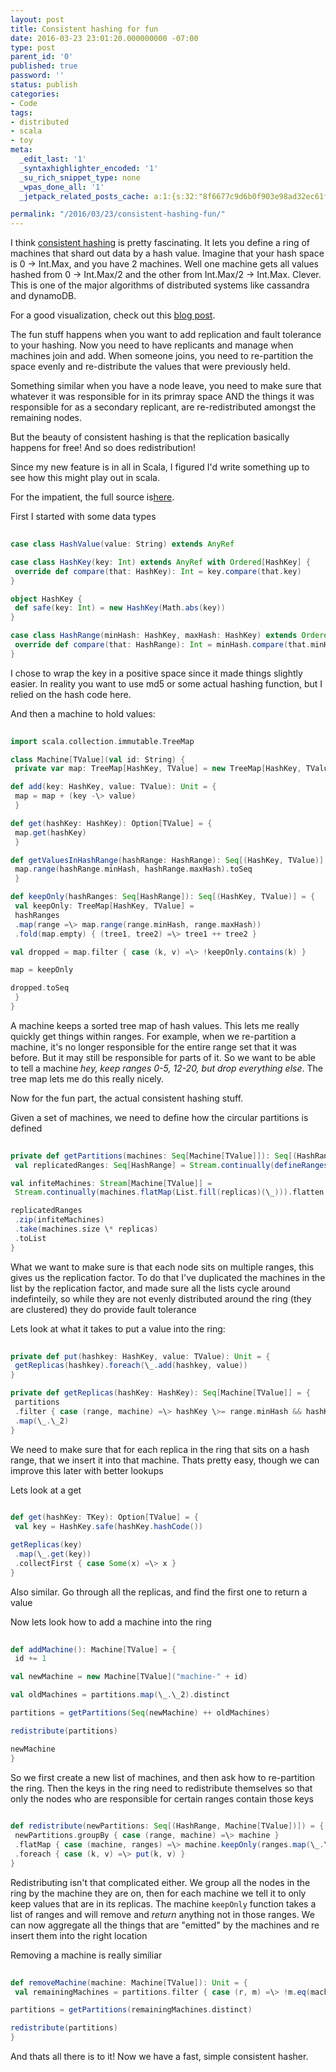 ```yaml
---
layout: post
title: Consistent hashing for fun
date: 2016-03-23 23:01:20.000000000 -07:00
type: post
parent_id: '0'
published: true
password: ''
status: publish
categories:
- Code
tags:
- distributed
- scala
- toy
meta:
  _edit_last: '1'
  _syntaxhighlighter_encoded: '1'
  _su_rich_snippet_type: none
  _wpas_done_all: '1'
  _jetpack_related_posts_cache: a:1:{s:32:"8f6677c9d6b0f903e98ad32ec61f8deb";a:2:{s:7:"expires";i:1554617742;s:7:"payload";a:3:{i:0;a:1:{s:2:"id";i:4805;}i:1;a:1:{s:2:"id";i:4783;}i:2;a:1:{s:2:"id";i:4699;}}}}

permalink: "/2016/03/23/consistent-hashing-fun/"
---
```

I think [consistent hashing](https://en.wikipedia.org/wiki/Consistent_hashing) is pretty fascinating. It lets you define a ring of machines that shard out data by a hash value. Imagine that your hash space is 0 -\> Int.Max, and you have 2 machines. Well one machine gets all values hashed from 0 -\> Int.Max/2 and the other from Int.Max/2 -\> Int.Max. Clever. This is one of the major algorithms of distributed systems like cassandra and dynamoDB.

For a good visualization, check out this [blog post](http://www.paperplanes.de/2011/12/9/the-magic-of-consistent-hashing.html/).

The fun stuff happens when you want to add replication and fault tolerance to your hashing. Now you need to have replicants and manage when machines join and add. When someone joins, you need to re-partition the space evenly and re-distribute the values that were previously held.

Something similar when you have a node leave, you need to make sure that whatever it was responsible for in its primray space AND the things it was responsible for as a secondary replicant, are re-redistributed amongst the remaining nodes.

But the beauty of consistent hashing is that the replication basically happens for free! And so does redistribution!

Since my new feature is in all in Scala, I figured I'd write something up to see how this might play out in scala.

For the impatient, the full source is[here](https://github.com/devshorts/consistent-hasher/blob/better/src/main/scala/com/example).

First I started with some data types

```scala
  
case class HashValue(value: String) extends AnyRef

case class HashKey(key: Int) extends AnyRef with Ordered[HashKey] {  
 override def compare(that: HashKey): Int = key.compare(that.key)  
}

object HashKey {  
 def safe(key: Int) = new HashKey(Math.abs(key))  
}

case class HashRange(minHash: HashKey, maxHash: HashKey) extends Ordered[HashRange] {  
 override def compare(that: HashRange): Int = minHash.compare(that.minHash)  
}  

```

I chose to wrap the key in a positive space since it made things slightly easier. In reality you want to use md5 or some actual hashing function, but I relied on the hash code here.

And then a machine to hold values:

```scala
  
import scala.collection.immutable.TreeMap

class Machine[TValue](val id: String) {  
 private var map: TreeMap[HashKey, TValue] = new TreeMap[HashKey, TValue]()

def add(key: HashKey, value: TValue): Unit = {  
 map = map + (key -\> value)  
 }

def get(hashKey: HashKey): Option[TValue] = {  
 map.get(hashKey)  
 }

def getValuesInHashRange(hashRange: HashRange): Seq[(HashKey, TValue)] ={  
 map.range(hashRange.minHash, hashRange.maxHash).toSeq  
 }

def keepOnly(hashRanges: Seq[HashRange]): Seq[(HashKey, TValue)] = {  
 val keepOnly: TreeMap[HashKey, TValue] =  
 hashRanges  
 .map(range =\> map.range(range.minHash, range.maxHash))  
 .fold(map.empty) { (tree1, tree2) =\> tree1 ++ tree2 }

val dropped = map.filter { case (k, v) =\> !keepOnly.contains(k) }

map = keepOnly

dropped.toSeq  
 }  
}  

```

A machine keeps a sorted tree map of hash values. This lets me really quickly get things within ranges. For example, when we re-partition a machine, it's no longer responsible for the entire range set that it was before. But it may still be responsible for parts of it. So we want to be able to tell a machine _hey, keep ranges 0-5, 12-20, but drop everything else_. The tree map lets me do this really nicely.

Now for the fun part, the actual consistent hashing stuff.

Given a set of machines, we need to define how the circular partitions is defined

```scala
  
private def getPartitions(machines: Seq[Machine[TValue]]): Seq[(HashRange, Machine[TValue])] = {  
 val replicatedRanges: Seq[HashRange] = Stream.continually(defineRanges(machines.size)).flatten

val infiteMachines: Stream[Machine[TValue]] =  
 Stream.continually(machines.flatMap(List.fill(replicas)(\_))).flatten

replicatedRanges  
 .zip(infiteMachines)  
 .take(machines.size \* replicas)  
 .toList  
}  

```

What we want to make sure is that each node sits on multiple ranges, this gives us the replication factor. To do that I've duplicated the machines in the list by the replication factor, and made sure all the lists cycle around indefinteily, so while they are not evenly distributed around the ring (they are clustered) they do provide fault tolerance

Lets look at what it takes to put a value into the ring:

```scala
  
private def put(hashkey: HashKey, value: TValue): Unit = {  
 getReplicas(hashkey).foreach(\_.add(hashkey, value))  
}

private def getReplicas(hashKey: HashKey): Seq[Machine[TValue]] = {  
 partitions  
 .filter { case (range, machine) =\> hashKey \>= range.minHash && hashKey \< range.maxHash }  
 .map(\_.\_2)  
}  

```

We need to make sure that for each replica in the ring that sits on a hash range, that we insert it into that machine. Thats pretty easy, though we can improve this later with better lookups

Lets look at a get

```scala
  
def get(hashKey: TKey): Option[TValue] = {  
 val key = HashKey.safe(hashKey.hashCode())

getReplicas(key)  
 .map(\_.get(key))  
 .collectFirst { case Some(x) =\> x }  
}  

```

Also similar. Go through all the replicas, and find the first one to return a value

Now lets look how to add a machine into the ring

```scala
  
def addMachine(): Machine[TValue] = {  
 id += 1

val newMachine = new Machine[TValue]("machine-" + id)

val oldMachines = partitions.map(\_.\_2).distinct

partitions = getPartitions(Seq(newMachine) ++ oldMachines)

redistribute(partitions)

newMachine  
}  

```

So we first create a new list of machines, and then ask how to re-partition the ring. Then the keys in the ring need to redistribute themselves so that only the nodes who are responsible for certain ranges contain those keys

```scala
  
def redistribute(newPartitions: Seq[(HashRange, Machine[TValue])]) = {  
 newPartitions.groupBy { case (range, machine) =\> machine }  
 .flatMap { case (machine, ranges) =\> machine.keepOnly(ranges.map(\_.\_1)) }  
 .foreach { case (k, v) =\> put(k, v) }  
}  

```

Redistributing isn't that complicated either. We group all the nodes in the ring by the machine they are on, then for each machine we tell it to only keep values that are in its replicas. The machine `keepOnly` function takes a list of ranges and will remove and _return_ anything not in those ranges. We can now aggregate all the things that are "emitted" by the machines and re insert them into the right location

Removing a machine is really similiar

```scala
  
def removeMachine(machine: Machine[TValue]): Unit = {  
 val remainingMachines = partitions.filter { case (r, m) =\> !m.eq(machine) }.map(\_.\_2)

partitions = getPartitions(remainingMachines.distinct)

redistribute(partitions)  
}  

```

And thats all there is to it! Now we have a fast, simple consistent hasher.

